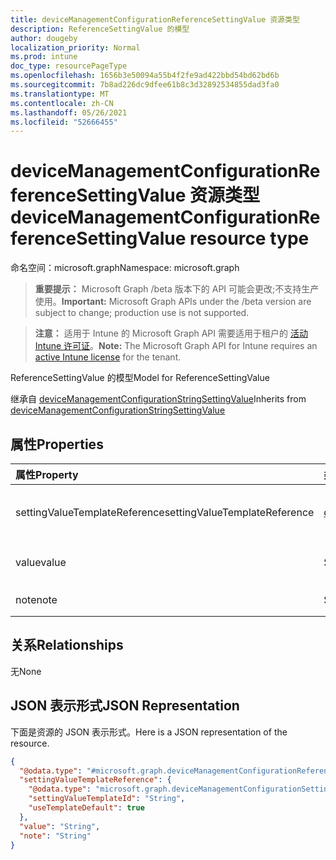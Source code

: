 ```yaml
---
title: deviceManagementConfigurationReferenceSettingValue 资源类型
description: ReferenceSettingValue 的模型
author: dougeby
localization_priority: Normal
ms.prod: intune
doc_type: resourcePageType
ms.openlocfilehash: 1656b3e50094a55b4f2fe9ad422bbd54bd62bd6b
ms.sourcegitcommit: 7b8ad226dc9dfee61b8c3d32892534855dad3fa0
ms.translationtype: MT
ms.contentlocale: zh-CN
ms.lasthandoff: 05/26/2021
ms.locfileid: "52666455"
---
```

# <a name="devicemanagementconfigurationreferencesettingvalue-resource-type"></a><span data-ttu-id="5514c-103">deviceManagementConfigurationReferenceSettingValue 资源类型</span><span class="sxs-lookup"><span data-stu-id="5514c-103">deviceManagementConfigurationReferenceSettingValue resource type</span></span>

<span data-ttu-id="5514c-104">命名空间：microsoft.graph</span><span class="sxs-lookup"><span data-stu-id="5514c-104">Namespace: microsoft.graph</span></span>

> <span data-ttu-id="5514c-105">**重要提示：** Microsoft Graph /beta 版本下的 API 可能会更改;不支持生产使用。</span><span class="sxs-lookup"><span data-stu-id="5514c-105">**Important:** Microsoft Graph APIs under the /beta version are subject to change; production use is not supported.</span></span>

> <span data-ttu-id="5514c-106">**注意：** 适用于 Intune 的 Microsoft Graph API 需要适用于租户的 [活动 Intune 许可证](https://go.microsoft.com/fwlink/?linkid=839381)。</span><span class="sxs-lookup"><span data-stu-id="5514c-106">**Note:** The Microsoft Graph API for Intune requires an [active Intune license](https://go.microsoft.com/fwlink/?linkid=839381) for the tenant.</span></span>

<span data-ttu-id="5514c-107">ReferenceSettingValue 的模型</span><span class="sxs-lookup"><span data-stu-id="5514c-107">Model for ReferenceSettingValue</span></span>


<span data-ttu-id="5514c-108">继承自 [deviceManagementConfigurationStringSettingValue](../resources/intune-deviceconfigv2-devicemanagementconfigurationstringsettingvalue.md)</span><span class="sxs-lookup"><span data-stu-id="5514c-108">Inherits from [deviceManagementConfigurationStringSettingValue](../resources/intune-deviceconfigv2-devicemanagementconfigurationstringsettingvalue.md)</span></span>

## <a name="properties"></a><span data-ttu-id="5514c-109">属性</span><span class="sxs-lookup"><span data-stu-id="5514c-109">Properties</span></span>
|<span data-ttu-id="5514c-110">属性</span><span class="sxs-lookup"><span data-stu-id="5514c-110">Property</span></span>|<span data-ttu-id="5514c-111">类型</span><span class="sxs-lookup"><span data-stu-id="5514c-111">Type</span></span>|<span data-ttu-id="5514c-112">说明</span><span class="sxs-lookup"><span data-stu-id="5514c-112">Description</span></span>|
|:---|:---|:---|
|<span data-ttu-id="5514c-113">settingValueTemplateReference</span><span class="sxs-lookup"><span data-stu-id="5514c-113">settingValueTemplateReference</span></span>|[<span data-ttu-id="5514c-114">deviceManagementConfigurationSettingValueTemplateReference</span><span class="sxs-lookup"><span data-stu-id="5514c-114">deviceManagementConfigurationSettingValueTemplateReference</span></span>](../resources/intune-deviceconfigv2-devicemanagementconfigurationsettingvaluetemplatereference.md)|<span data-ttu-id="5514c-115">设置值模板引用 继承自 [deviceManagementConfigurationSettingValue](../resources/intune-deviceconfigv2-devicemanagementconfigurationsettingvalue.md)</span><span class="sxs-lookup"><span data-stu-id="5514c-115">Setting value template reference Inherited from [deviceManagementConfigurationSettingValue](../resources/intune-deviceconfigv2-devicemanagementconfigurationsettingvalue.md)</span></span>|
|<span data-ttu-id="5514c-116">value</span><span class="sxs-lookup"><span data-stu-id="5514c-116">value</span></span>|<span data-ttu-id="5514c-117">String</span><span class="sxs-lookup"><span data-stu-id="5514c-117">String</span></span>|<span data-ttu-id="5514c-118">字符串设置的值。</span><span class="sxs-lookup"><span data-stu-id="5514c-118">Value of the string setting.</span></span> <span data-ttu-id="5514c-119">继承自 [deviceManagementConfigurationStringSettingValue](../resources/intune-deviceconfigv2-devicemanagementconfigurationstringsettingvalue.md)</span><span class="sxs-lookup"><span data-stu-id="5514c-119">Inherited from [deviceManagementConfigurationStringSettingValue](../resources/intune-deviceconfigv2-devicemanagementconfigurationstringsettingvalue.md)</span></span>|
|<span data-ttu-id="5514c-120">note</span><span class="sxs-lookup"><span data-stu-id="5514c-120">note</span></span>|<span data-ttu-id="5514c-121">String</span><span class="sxs-lookup"><span data-stu-id="5514c-121">String</span></span>|<span data-ttu-id="5514c-122">管理员可用于放入一些上下文信息的注释</span><span class="sxs-lookup"><span data-stu-id="5514c-122">A note that admin can use to put some contextual information</span></span>|

## <a name="relationships"></a><span data-ttu-id="5514c-123">关系</span><span class="sxs-lookup"><span data-stu-id="5514c-123">Relationships</span></span>
<span data-ttu-id="5514c-124">无</span><span class="sxs-lookup"><span data-stu-id="5514c-124">None</span></span>

## <a name="json-representation"></a><span data-ttu-id="5514c-125">JSON 表示形式</span><span class="sxs-lookup"><span data-stu-id="5514c-125">JSON Representation</span></span>
<span data-ttu-id="5514c-126">下面是资源的 JSON 表示形式。</span><span class="sxs-lookup"><span data-stu-id="5514c-126">Here is a JSON representation of the resource.</span></span>
<!-- {
  "blockType": "resource",
  "@odata.type": "microsoft.graph.deviceManagementConfigurationReferenceSettingValue"
}
-->
``` json
{
  "@odata.type": "#microsoft.graph.deviceManagementConfigurationReferenceSettingValue",
  "settingValueTemplateReference": {
    "@odata.type": "microsoft.graph.deviceManagementConfigurationSettingValueTemplateReference",
    "settingValueTemplateId": "String",
    "useTemplateDefault": true
  },
  "value": "String",
  "note": "String"
}
```




